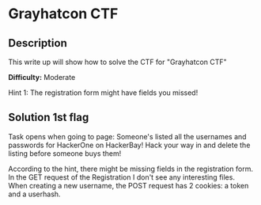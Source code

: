 # Grayhatcon CTF

## Description
This write up will show how to solve the CTF for "Grayhatcon CTF"

**Difficulty:** Moderate

Hint 1: The registration form might have fields you missed!

## Solution 1st flag
Task opens when going to page: Someone's listed all the usernames and passwords for HackerOne on HackerBay! Hack your way in and delete the listing before someone buys them!</br>

According to the hint, there might be missing fields in the registration form.</br>
In the GET request of the Registration I don't see any interesting files.</br>
When creating a new username, the POST request has 2 cookies: a token and a userhash.</br>
